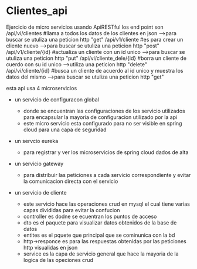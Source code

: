 # Clientes_api
Ejercicio de micro servicios usando ApiRESTful 
los end point son
/api/vi/clientes  #llama a todos los datos de los clientes en json -->para buscar se utuliza una peticion http "get"
/api/v1/cliente   #es para crear un cliente nuevo -->para buscar se utuliza una peticion http "post"
/api/v1/cliente/{id} #actualiza un cliente con un id unico -->para buscar se utuliza una peticion http "put"
/api/vi/cliente_dele/{id} #borra un cliente de cuerdo con su id unico -->utiliza una peticion http "delete"
/api/vi/cliente/{id} #busca un cliente de acuerdo al id unico y muestra los datos del mismo  -->para buscar se utuliza una peticion http "get"


esta api usa 4 microservicios 

- un servicio de configuracon global
   - donde se encuentran las configuraciones de los servicio utilizados para encapsular la mayoria de configuracion utilizado por la api
   - este micro servicio esta configurado para no ser visible en spring cloud para una capa de seguridad

- un servcio eureka
   - para registrar y ver los microservicios de spring cloud dados de alta

- un servicio gateway
   - para distribuir las peticiones a cada servicio correspondiente y evitar la comunicacion directa con el servicio

- un servicio de cliente
   - este servicio hace las operaciones crud en mysql el cual tiene varias capas divididas para evitar la confucion
   - controller es dodne se ecuentran los puntos de acceso
   - dto es el paquete para visualizar datos obtenidos de la base de datos
   - entites es el pquete que principal que se cominunica con la bd
   - http->responce es para las respuestas obtenidas por las peticiones http visualidas en json
   - service es la capa de servicio general que hace la mayoria de la logica de las opeciones crud
